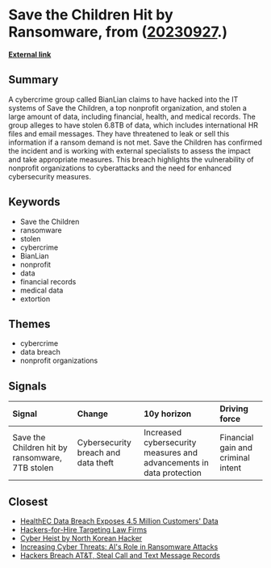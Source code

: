 # __Save the Children Hit by Ransomware__, from ([20230927](https://kghosh.substack.com/p/20230927).)

__[External link](https://www.theregister.com/2023/09/11/bianlian_save_the_children/)__



## Summary

A cybercrime group called BianLian claims to have hacked into the IT systems of Save the Children, a top nonprofit organization, and stolen a large amount of data, including financial, health, and medical records. The group alleges to have stolen 6.8TB of data, which includes international HR files and email messages. They have threatened to leak or sell this information if a ransom demand is not met. Save the Children has confirmed the incident and is working with external specialists to assess the impact and take appropriate measures. This breach highlights the vulnerability of nonprofit organizations to cyberattacks and the need for enhanced cybersecurity measures.

## Keywords

* Save the Children
* ransomware
* stolen
* cybercrime
* BianLian
* nonprofit
* data
* financial records
* medical data
* extortion

## Themes

* cybercrime
* data breach
* nonprofit organizations

## Signals

| Signal                                          | Change                              | 10y horizon                                                          | Driving force                      |
|:------------------------------------------------|:------------------------------------|:---------------------------------------------------------------------|:-----------------------------------|
| Save the Children hit by ransomware, 7TB stolen | Cybersecurity breach and data theft | Increased cybersecurity measures and advancements in data protection | Financial gain and criminal intent |

## Closest

* [HealthEC Data Breach Exposes 4.5 Million Customers' Data](5496017492babc1c86e79e4087a514b7)
* [Hackers-for-Hire Targeting Law Firms](86eed7596de75b410b471fb8618f4be3)
* [Cyber Heist by North Korean Hacker](e98415601fbb999f73a2342c5f4cf434)
* [Increasing Cyber Threats: AI's Role in Ransomware Attacks](dabd88039518d1eb97139f16625eeec8)
* [Hackers Breach AT&T, Steal Call and Text Message Records](e778eb2304c8ba5aa3745fef5fe8dcb5)